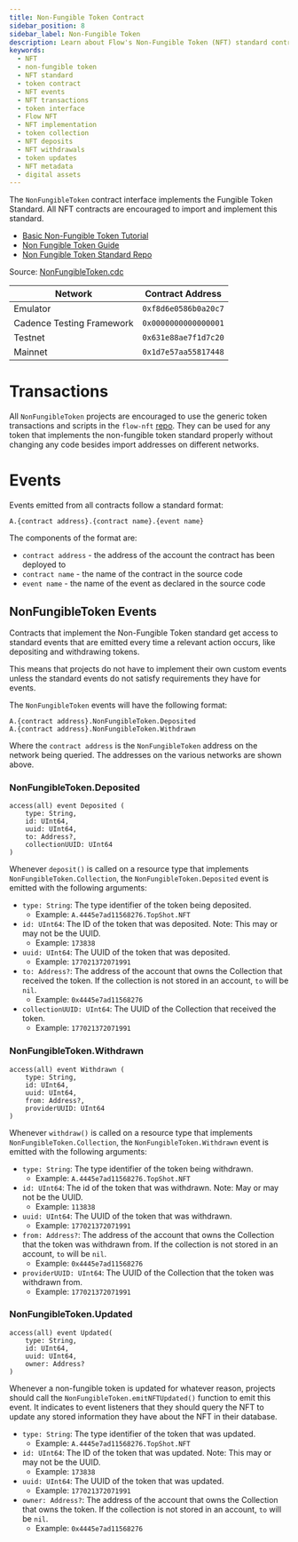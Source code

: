 ```yaml
---
title: Non-Fungible Token Contract
sidebar_position: 8
sidebar_label: Non-Fungible Token
description: Learn about Flow's Non-Fungible Token (NFT) standard contract interface, its implementation, events system, and how to build NFT contracts on Flow. Understand the core NFT functionality and event handling.
keywords:
  - NFT
  - non-fungible token
  - NFT standard
  - token contract
  - NFT events
  - NFT transactions
  - token interface
  - Flow NFT
  - NFT implementation
  - token collection
  - NFT deposits
  - NFT withdrawals
  - token updates
  - NFT metadata
  - digital assets
---
```


The `NonFungibleToken` contract interface implements the Fungible Token Standard.
All NFT contracts are encouraged to import and implement this standard.

- [Basic Non-Fungible Token Tutorial](https://cadence-lang.org/docs/tutorial/non-fungible-tokens-1)
- [Non Fungible Token Guide](../guides/nft.md)
- [Non Fungible Token Standard Repo](https://github.com/onflow/flow-nft)

Source: [NonFungibleToken.cdc](https://github.com/onflow/flow-nft/blob/master/contracts/NonFungibleToken.cdc)

| Network                   | Contract Address     |
| ------------------------- | -------------------- |
| Emulator                  | `0xf8d6e0586b0a20c7` |
| Cadence Testing Framework | `0x0000000000000001` |
| Testnet                   | `0x631e88ae7f1d7c20` |
| Mainnet                   | `0x1d7e57aa55817448` |

# Transactions

All `NonFungibleToken` projects are encouraged to use
the generic token transactions and scripts in the `flow-nft` [repo](https://github.com/onflow/flow-nft/tree/master/transactions).
They can be used for any token that implements the non-fungible token standard properly
without changing any code besides import addresses on different networks.

# Events

Events emitted from all contracts follow a standard format:

```
A.{contract address}.{contract name}.{event name}
```

The components of the format are:

- `contract address` - the address of the account the contract has been deployed to
- `contract name` - the name of the contract in the source code
- `event name` - the name of the event as declared in the source code

## NonFungibleToken Events

Contracts that implement the Non-Fungible Token standard get access
to standard events that are emitted every time a relevant action occurs,
like depositing and withdrawing tokens.

This means that projects do not have to implement their own custom events
unless the standard events do not satisfy requirements they have for events.

The `NonFungibleToken` events will have the following format:

```
A.{contract address}.NonFungibleToken.Deposited
A.{contract address}.NonFungibleToken.Withdrawn
```

Where the `contract address` is the `NonFungibleToken` address on the network being queried.
The addresses on the various networks are shown above.

### NonFungibleToken.Deposited

```cadence
access(all) event Deposited (
    type: String,
    id: UInt64,
    uuid: UInt64,
    to: Address?,
    collectionUUID: UInt64
)
```

Whenever `deposit()` is called on a resource type that implements
`NonFungibleToken.Collection`, the `NonFungibleToken.Deposited` event is emitted
with the following arguments:

- `type: String`: The type identifier of the token being deposited.
  - Example: `A.4445e7ad11568276.TopShot.NFT`
- `id: UInt64`: The ID of the token that was deposited. Note: This may or may not be the UUID.
  - Example: `173838`
- `uuid: UInt64`: The UUID of the token that was deposited.
  - Example: `177021372071991`
- `to: Address?`: The address of the account that owns the Collection that received
  the token. If the collection is not stored in an account, `to` will be `nil`.
  - Example: `0x4445e7ad11568276`
- `collectionUUID: UInt64`: The UUID of the Collection that received the token.
  - Example: `177021372071991`

### NonFungibleToken.Withdrawn

```cadence
access(all) event Withdrawn (
    type: String,
    id: UInt64,
    uuid: UInt64,
    from: Address?,
    providerUUID: UInt64
)
```

Whenever `withdraw()` is called on a resource type that implements
`NonFungibleToken.Collection`, the `NonFungibleToken.Withdrawn` event is emitted
with the following arguments:

- `type: String`: The type identifier of the token being withdrawn.
  - Example: `A.4445e7ad11568276.TopShot.NFT`
- `id: UInt64`: The id of the token that was withdrawn. Note: May or may not be the UUID.
  - Example: `113838`
- `uuid: UInt64`: The UUID of the token that was withdrawn.
  - Example: `177021372071991`
- `from: Address?`: The address of the account that owns the Collection that
  the token was withdrawn from. If the collection is not stored in an account, `to` will be `nil`.
  - Example: `0x4445e7ad11568276`
- `providerUUID: UInt64`: The UUID of the Collection that the token was withdrawn from.
  - Example: `177021372071991`

### NonFungibleToken.Updated

```cadence
access(all) event Updated(
    type: String,
    id: UInt64,
    uuid: UInt64,
    owner: Address?
)
```

Whenever a non-fungible token is updated for whatever reason,
projects should call the `NonFungibleToken.emitNFTUpdated()` function
to emit this event. It indicates to event listeners that they should query
the NFT to update any stored information they have about the NFT in their database.

- `type: String`: The type identifier of the token that was updated.
  - Example: `A.4445e7ad11568276.TopShot.NFT`
- `id: UInt64`: The ID of the token that was updated. Note: This may or may not be the UUID.
  - Example: `173838`
- `uuid: UInt64`: The UUID of the token that was updated.
  - Example: `177021372071991`
- `owner: Address?`: The address of the account that owns the Collection that owns
  the token. If the collection is not stored in an account, `to` will be `nil`.
  - Example: `0x4445e7ad11568276`